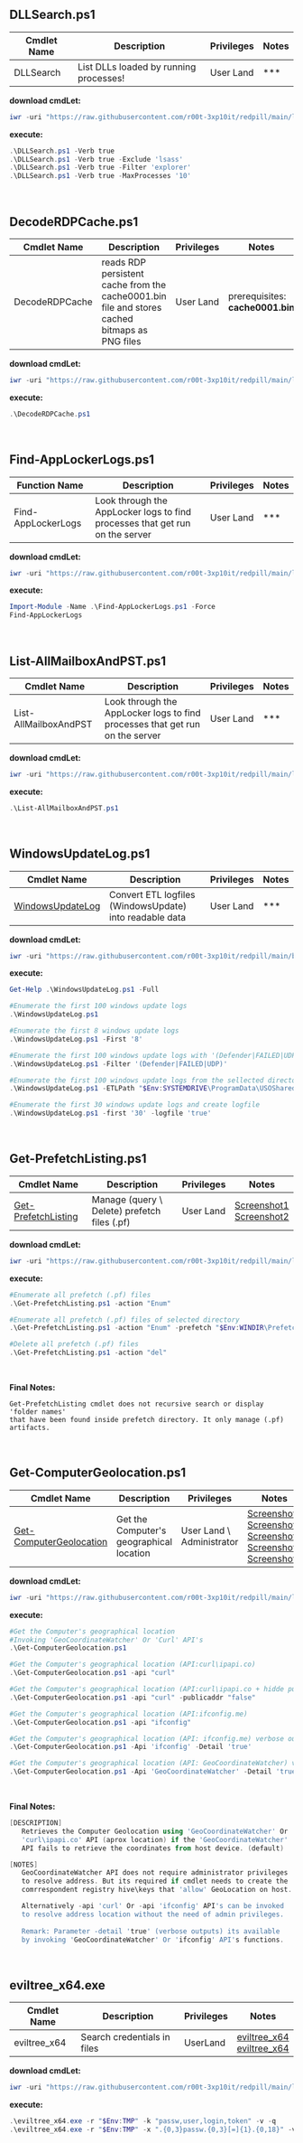 ## DLLSearch.ps1

|Cmdlet Name|Description|Privileges|Notes|
|---|---|---|---|
|DLLSearch|List DLLs loaded by running processes!|User Land|\*\*\*|

**download cmdLet:**
```powershell
iwr -uri "https://raw.githubusercontent.com/r00t-3xp10it/redpill/main/lib/Exfiltration/DLLSearch.ps1" -OutFile "DLLSearch.ps1"
```

**execute:**
```powershell
.\DLLSearch.ps1 -Verb true
.\DLLSearch.ps1 -Verb true -Exclude 'lsass'
.\DLLSearch.ps1 -Verb true -Filter 'explorer'
.\DLLSearch.ps1 -Verb true -MaxProcesses '10'
```

<br />

## DecodeRDPCache.ps1

|Cmdlet Name|Description|Privileges|Notes|
|---|---|---|---|
|DecodeRDPCache|reads RDP persistent cache from the cache0001.bin<br />file and stores cached bitmaps as PNG files|User Land|prerequisites: **cache0001.bin**|

**download cmdLet:**
```powershell
iwr -uri "https://raw.githubusercontent.com/r00t-3xp10it/redpill/main/lib/Exfiltration/DecodeRDPCache.ps1" -OutFile "DecodeRDPCache.ps1"
```

**execute:**
```powershell
.\DecodeRDPCache.ps1
```

<br />

## Find-AppLockerLogs.ps1

|Function Name|Description|Privileges|Notes|
|---|---|---|---|
|Find-AppLockerLogs|Look through the AppLocker logs to find processes that get run on the server|User Land|\*\*\*|

**download cmdLet:**
```powershell
iwr -uri "https://raw.githubusercontent.com/r00t-3xp10it/redpill/main/lib/Exfiltration/Find-AppLockerLogs.ps1" -OutFile "Find-AppLockerLogs.ps1"
```

**execute:**
```powershell
Import-Module -Name .\Find-AppLockerLogs.ps1 -Force
Find-AppLockerLogs
```

<br />

## List-AllMailboxAndPST.ps1

|Cmdlet Name|Description|Privileges|Notes|
|---|---|---|---|
|List-AllMailboxAndPST|Look through the AppLocker logs to find processes that get run on the server|User Land|\*\*\*|

**download cmdLet:**
```powershell
iwr -uri "https://raw.githubusercontent.com/r00t-3xp10it/redpill/main/lib/Exfiltration/List-AllMailboxAndPST.ps1" -OutFile "List-AllMailboxAndPST.ps1"
```

**execute:**
```powershell
.\List-AllMailboxAndPST.ps1
```

<br />

## WindowsUpdateLog.ps1

|Cmdlet Name|Description|Privileges|Notes|
|---|---|---|---|
|[WindowsUpdateLog](https://github.com/r00t-3xp10it/redpill/blob/main/bin/WindowsUpdateLog.ps1)|Convert ETL logfiles (WindowsUpdate) into readable data|User Land|\*\*\*|

**download cmdLet:**
```powershell
iwr -uri "https://raw.githubusercontent.com/r00t-3xp10it/redpill/main/bin/WindowsUpdateLog.ps1" -OutFile "WindowsUpdateLog.ps1"
```

**execute:**
```powershell
Get-Help .\WindowsUpdateLog.ps1 -Full

#Enumerate the first 100 windows update logs
.\WindowsUpdateLog.ps1

#Enumerate the first 8 windows update logs
.\WindowsUpdateLog.ps1 -First '8'

#Enumerate the first 100 windows update logs with '(Defender|FAILED|UDP)' strings
.\WindowsUpdateLog.ps1 -Filter '(Defender|FAILED|UDP)'

#Enumerate the first 100 windows update logs from the sellected directory
.\WindowsUpdateLog.ps1 -ETLPath "$Env:SYSTEMDRIVE\ProgramData\USOShared\Logs\System"

#Enumerate the first 30 windows update logs and create logfile
.\WindowsUpdateLog.ps1 -first '30' -logfile 'true'

```

<br />

## Get-PrefetchListing.ps1

|Cmdlet Name|Description|Privileges|Notes|
|---|---|---|---|
|[Get-PrefetchListing](https://github.com/r00t-3xp10it/redpill/blob/main/lib/Exfiltration/Get-PrefetchListing.ps1)|Manage (query \ Delete) prefetch files (.pf)|User Land|[Screenshot1](https://raw.githubusercontent.com/r00t-3xp10it/redpill/main/lib/Exfiltration/Get-PrefetchListing.png)<br />[Screenshot2](https://raw.githubusercontent.com/r00t-3xp10it/redpill/main/lib/Exfiltration/Get-PrefetchListing_Del.png)|

**download cmdLet:**
```powershell
iwr -uri "https://raw.githubusercontent.com/r00t-3xp10it/redpill/main/lib/Exfiltration/Get-PrefetchListing.ps1" -OutFile "Get-PrefetchListing.ps1"
```

**execute:**
```powershell
#Enumerate all prefetch (.pf) files
.\Get-PrefetchListing.ps1 -action "Enum"

#Enumerate all prefetch (.pf) files of selected directory
.\Get-PrefetchListing.ps1 -action "Enum" -prefetch "$Env:WINDIR\Prefetch"

#Delete all prefetch (.pf) files
.\Get-PrefetchListing.ps1 -action "del"
```

<br />

**Final Notes:**
```
Get-PrefetchListing cmdlet does not recursive search or display 'folder names'
that have been found inside prefetch directory. It only manage (.pf) artifacts. 
```



<br />

## Get-ComputerGeolocation.ps1

|Cmdlet Name|Description|Privileges|Notes|
|---|---|---|---|
|[Get-ComputerGeolocation](https://github.com/r00t-3xp10it/redpill/blob/main/lib/Exfiltration/Get-ComputerGeoLocation.ps1)|Get the Computer's geographical location|User Land \ Administrator|[Screenshot1](https://raw.githubusercontent.com/r00t-3xp10it/redpill/main/lib/Exfiltration/GeoLocation_default.png)<br />[Screenshot2](https://raw.githubusercontent.com/r00t-3xp10it/redpill/main/lib/Exfiltration/GeoLocation_Force.png)<br />[Screenshot3](https://raw.githubusercontent.com/r00t-3xp10it/redpill/main/lib/Exfiltration/GeoLocation_Curl.png)<br />[Screenshot4](https://raw.githubusercontent.com/r00t-3xp10it/redpill/main/lib/Exfiltration/table.png)<br />[Screenshot5](https://raw.githubusercontent.com/r00t-3xp10it/redpill/main/lib/Exfiltration/list.png)|

**download cmdLet:**
```powershell
iwr -uri "https://raw.githubusercontent.com/r00t-3xp10it/redpill/main/lib/Exfiltration/Get-ComputerGeoLocation.ps1" -OutFile "Get-ComputerGeolocation.ps1"
```

**execute:**
```powershell
#Get the Computer's geographical location
#Invoking 'GeoCoordinateWatcher' Or 'Curl' API's
.\Get-ComputerGeolocation.ps1

#Get the Computer's geographical location (API:curl\ipapi.co)
.\Get-ComputerGeolocation.ps1 -api "curl"

#Get the Computer's geographical location (API:curl\ipapi.co + hidde public addr)
.\Get-ComputerGeolocation.ps1 -api "curl" -publicaddr "false"

#Get the Computer's geographical location (API:ifconfig.me)
.\Get-ComputerGeolocation.ps1 -api "ifconfig"

#Get the Computer's geographical location (API: ifconfig.me) verbose outputs
.\Get-ComputerGeolocation.ps1 -Api 'ifconfig' -Detail 'true'

#Get the Computer's geographical location (API: GeoCoordinateWatcher) verbose outputs
.\Get-ComputerGeolocation.ps1 -Api 'GeoCoordinateWatcher' -Detail 'true'
```

<br />

**Final Notes:**
```powershell
[DESCRIPTION]
   Retrieves the Computer Geolocation using 'GeoCoordinateWatcher' Or
   'curl\ipapi.co' API (aprox location) if the 'GeoCoordinateWatcher'
   API fails to retrieve the coordinates from host device. (default)

[NOTES]
   GeoCoordinateWatcher API does not require administrator privileges
   to resolve address. But its required if cmdlet needs to create the
   comrrespondent registry hive\keys that 'allow' GeoLocation on host.

   Alternatively -api 'curl' Or -api 'ifconfig' API's can be invoked
   to resolve address location without the need of admin privileges.
   
   Remark: Parameter -detail 'true' (verbose outputs) its available
   by invoking 'GeoCoordinateWatcher' Or 'ifconfig' API's functions.   
```

<br />

## eviltree_x64.exe

|Cmdlet Name|Description|Privileges|Notes|
|---|---|---|---|
|eviltree_x64|Search credentials in files|UserLand|[eviltree_x64](https://raw.githubusercontent.com/r00t-3xp10it/redpill/main/lib/Exfiltration/Eviltree1.png)<br />[eviltree_x64](https://raw.githubusercontent.com/r00t-3xp10it/redpill/main/lib/Exfiltration/Eviltree2.png)|

**download cmdLet:**
```powershell
iwr -uri "https://raw.githubusercontent.com/r00t-3xp10it/redpill/main/lib/Exfiltration/eviltree_x64.exe" -OutFile "eviltree_x64.exe"
```

**execute:**
```powershell
.\eviltree_x64.exe -r "$Env:TMP" -k "passw,user,login,token" -v -q
.\eviltree_x64.exe -r "$Env:TMP" -x ".{0,3}passw.{0,3}[=]{1}.{0,18}" -v -q
```
